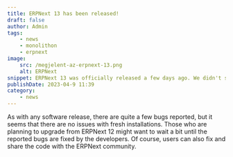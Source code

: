 ```yaml
---
title: ERPNext 13 has been released!
draft: false
author: Admin
tags:
    - news
    - monolithon
    - erpnext
image:
    src: /megjelent-az-erpnext-13.png
    alt: ERPNext
snippet: ERPNext 13 was officially released a few days ago. We didn't sleep on it, as we have been using it for a while now.
publishDate: 2023-04-9 11:39
category:
    - news
---
```


<div class="ql-editor read-mode"><p>As with any software release, there are quite a few bugs reported, but it seems that there are no issues with fresh installations. Those who are planning to upgrade from ERPNext 12 might want to wait a bit until the reported bugs are fixed by the developers. Of course, users can also fix and share the code with the ERPNext community.</p></div>

